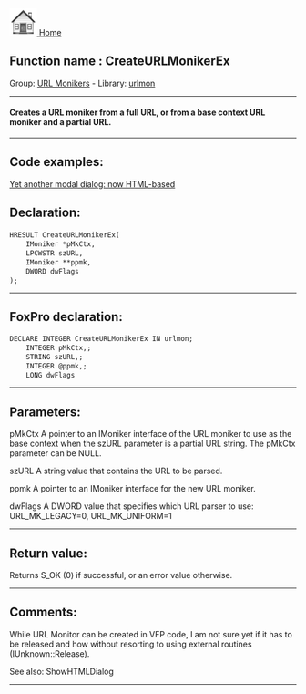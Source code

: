 [<img src="../../images/home.png"> Home ](https://github.com/VFPX/Win32API)  

## Function name : CreateURLMonikerEx
Group: [URL Monikers](../../functions_group.md#URL_Monikers)  -  Library: [urlmon](../../../libraries.md#urlmon)  
***  


#### Creates a URL moniker from a full URL, or from a base context URL moniker and a partial URL.
***  


## Code examples:
[Yet another modal dialog: now HTML-based](../../samples/sample_561.md)  

## Declaration:
```foxpro  
HRESULT CreateURLMonikerEx(
	IMoniker *pMkCtx,
	LPCWSTR szURL,
	IMoniker **ppmk,
	DWORD dwFlags
);  
```  
***  


## FoxPro declaration:
```foxpro  
DECLARE INTEGER CreateURLMonikerEx IN urlmon;
	INTEGER pMkCtx,;
	STRING szURL,;
	INTEGER @ppmk,;
	LONG dwFlags  
```  
***  


## Parameters:
pMkCtx
A pointer to an IMoniker interface of the URL moniker to use as the base context when the szURL parameter is a partial URL string. The pMkCtx parameter can be NULL.

szURL
A string value that contains the URL to be parsed.

ppmk
A pointer to an IMoniker interface for the new URL moniker.

dwFlags
A DWORD value that specifies which URL parser to use: URL_MK_LEGACY=0, URL_MK_UNIFORM=1  
***  


## Return value:
Returns S_OK (0) if successful, or an error value otherwise.  
***  


## Comments:
While URL Monitor can be created in VFP code, I am not sure yet if it has to be released and how without resorting to using external routines (IUnknown::Release).  
  
See also: ShowHTMLDialog   
  
***  

